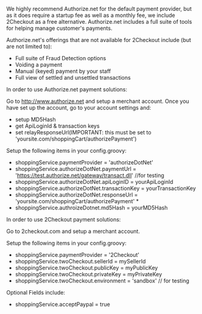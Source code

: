 We highly recommend Authorize.net for the default payment provider, but as it does require a startup fee as well as a monthly fee, we include 2Checkout as a free alternative.  Authorize.net includes a full suite of tools for helping manage customer's payments.  

Authorize.net's offerings that are not available for 2Checkout include (but are not limited to):
* Full suite of Fraud Detection options
* Voiding a payment 
* Manual (keyed) payment by your staff
* Full view of settled and unsettled transactions

In order to use Authorize.net payment solutions:

Go to http://www.authorize.net and setup a merchant account.
Once you have set up the account, go to your account settings and:
* setup MD5Hash
* get ApiLoginId & transaction keys
* set relayResponseUrl(IMPORTANT: this must be set to 'yoursite.com/shoppingCart/authorizePayment')

Setup the following items in your config.groovy:
* shoppingService.paymentProvider = 'authorizeDotNet'
* shoppingService.authorizeDotNet.paymentUrl = 'https://test.authorize.net/gateway/transact.dll' //for testing
* shoppingService.authorizeDotNet.apiLoginID = yourApiLoginId
* shoppingService.authorizeDotNet.transactionKey = yourTransactionKey
* shoppingService.authorizeDotNet.responseUrl = 'yoursite.com/shoppingCart/authorizePayment' *
* shoppingService.authroizeDotnet.md5Hash = yourMD5Hash

In order to use 2Checkout payment solutions:

Go to 2checkout.com and setup a merchant account.

Setup the following items in your config.groovy:
* shoppingService.paymentProvider = '2Checkout'
* shoppingService.twoCheckout.sellerId = mySellerId
* shoppingService.twoCheckout.publicKey = myPublicKey
* shoppingService.twoCheckout.privateKey = myPrivateKey
* shoppingService.twoCheckout.environment = 'sandbox' // for testing


Optional Fields include:
* shoppingService.acceptPaypal = true